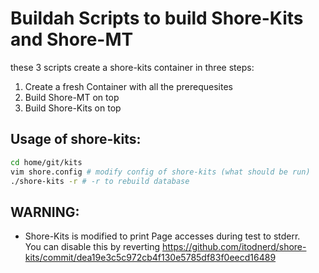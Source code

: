 # Buildah Scripts to build Shore-Kits and Shore-MT

these 3 scripts create a shore-kits container in three steps:

1. Create a fresh Container with all the prerequesites
2. Build Shore-MT on top
3. Build Shore-Kits on top

## Usage of shore-kits:

```bash
cd home/git/kits
vim shore.config # modify config of shore-kits (what should be run)
./shore-kits -r # -r to rebuild database
```

## WARNING:

- Shore-Kits is modified to print Page accesses during test to stderr.  
  You can disable this by reverting https://github.com/itodnerd/shore-kits/commit/dea19e3c5c972cb4f130e5785df83f0eecd16489
  
